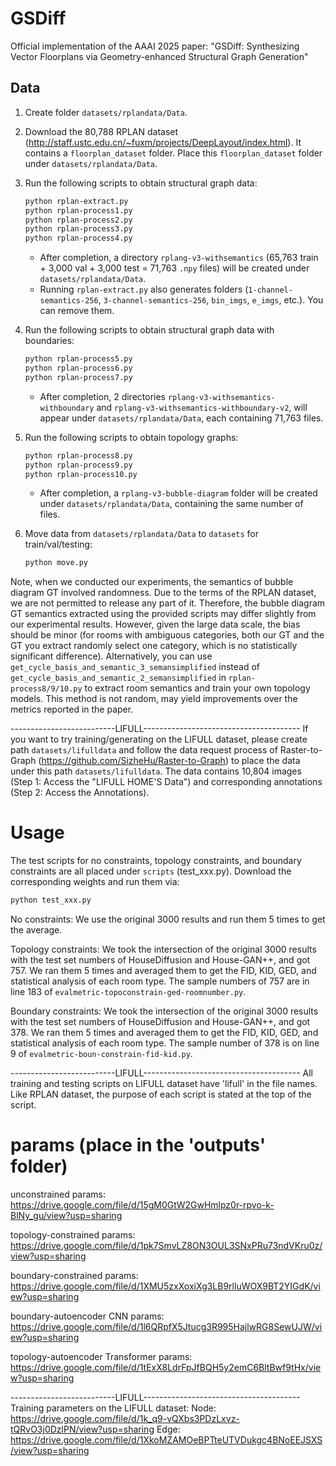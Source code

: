 # GSDiff
Official implementation of the AAAI 2025 paper: "GSDiff: Synthesizing Vector Floorplans via Geometry-enhanced Structural Graph Generation"

## Data
1. Create folder `datasets/rplandata/Data`.
2. Download the 80,788 RPLAN dataset (http://staff.ustc.edu.cn/~fuxm/projects/DeepLayout/index.html). It contains a `floorplan_dataset` folder. Place this `floorplan_dataset` folder under `datasets/rplandata/Data`.
3. Run the following scripts to obtain structural graph data:
   ```bash
   python rplan-extract.py
   python rplan-process1.py
   python rplan-process2.py
   python rplan-process3.py
   python rplan-process4.py
   ```
   - After completion, a directory `rplang-v3-withsemantics` (65,763 train + 3,000 val + 3,000 test = 71,763 `.npy` files) will be created under `datasets/rplandata/Data`.
   - Running `rplan-extract.py` also generates folders (`1-channel-semantics-256`, `3-channel-semantics-256`, `bin_imgs`, `e_imgs`, etc.). You can remove them.

4. Run the following scripts to obtain structural graph data with boundaries:
   ```bash
   python rplan-process5.py
   python rplan-process6.py
   python rplan-process7.py
   ```
   - After completion, 2 directories `rplang-v3-withsemantics-withboundary` and `rplang-v3-withsemantics-withboundary-v2`, will appear under `datasets/rplandata/Data`, each containing 71,763 files.

5. Run the following scripts to obtain topology graphs:
   ```bash
   python rplan-process8.py
   python rplan-process9.py
   python rplan-process10.py
   ```
   - After completion, a `rplang-v3-bubble-diagram` folder will be created under `datasets/rplandata/Data`, containing the same number of files.

6. Move data from `datasets/rplandata/Data` to `datasets` for train/val/testing:
   ```bash
   python move.py
   ```

Note, when we conducted our experiments, the semantics of bubble diagram GT involved randomness. Due to the terms of the RPLAN dataset, we are not permitted to release any part of it. Therefore, the bubble diagram GT semantics extracted using the provided scripts may differ slightly from our experimental results. However, given the large data scale, the bias should be minor (for rooms with ambiguous categories, both our GT and the GT you extract randomly select one category, which is no statistically significant difference).
Alternatively, you can use `get_cycle_basis_and_semantic_3_semansimplified` instead of `get_cycle_basis_and_semantic_2_semansimplified` in `rplan-process8/9/10.py` to extract room semantics and train your own topology models. This method is not random, may yield improvements over the metrics reported in the paper.

--------------------------LIFULL---------------------------------------
If you want to try training/generating on the LIFULL dataset, please create path `datasets/lifulldata` and follow the data request process of Raster-to-Graph (https://github.com/SizheHu/Raster-to-Graph) to place the data under this path `datasets/lifulldata`. 
The data contains 10,804 images (Step 1: Access the "LIFULL HOME'S Data") and corresponding annotations (Step 2: Access the Annotations).


# Usage
The test scripts for no constraints, topology constraints, and boundary constraints are all placed under `scripts` (test_xxx.py). 
Download the corresponding weights and run them via:
   ```bash
   python test_xxx.py
   ```

No constraints: We use the original 3000 results and run them 5 times to get the average.

Topology constraints: We took the intersection of the original 3000 results with the test set numbers of HouseDiffusion and House-GAN++, and got 757. 
We ran them 5 times and averaged them to get the FID, KID, GED, and statistical analysis of each room type. 
The sample numbers of 757 are in line 183 of `evalmetric-topoconstrain-ged-roomnumber.py`.

Boundary constraints: We took the intersection of the original 3000 results with the test set numbers of HouseDiffusion and House-GAN++, and got 378. 
We ran them 5 times and averaged them to get the FID, KID, GED, and statistical analysis of each room type. 
The sample number of 378 is on line 9 of `evalmetric-boun-constrain-fid-kid.py`.

--------------------------LIFULL---------------------------------------
All training and testing scripts on LIFULL dataset have 'lifull' in the file names. 
Like RPLAN dataset, the purpose of each script is stated at the top of the script.


# params (place in the 'outputs' folder)
unconstrained params: https://drive.google.com/file/d/15gM0GtW2GwHmlpz0r-rpvo-k-BlNy_gu/view?usp=sharing

topology-constrained params: https://drive.google.com/file/d/1pk7SmvLZ8ON3OUL3SNxPRu73ndVKru0z/view?usp=sharing

boundary-constrained params: https://drive.google.com/file/d/1XMU5zxXoxiXg3LB9rlluWOX9BT2YIGdK/view?usp=sharing

boundary-autoencoder CNN params: https://drive.google.com/file/d/1l6QRpfX5Jtucg3R995HajlwRG8SewUJW/view?usp=sharing

topology-autoencoder Transformer params: https://drive.google.com/file/d/1tExX8LdrFpJfBQH5y2emC6BltBwf9tHx/view?usp=sharing

--------------------------LIFULL---------------------------------------
Training parameters on the LIFULL dataset: 
Node: https://drive.google.com/file/d/1k_q9-vQXbs3PDzLxvz-tQRvO3j0DzlPN/view?usp=sharing
Edge: https://drive.google.com/file/d/1XkoMZAMOeBPTteUTVDukgc4BNoEEJSXS/view?usp=sharing
